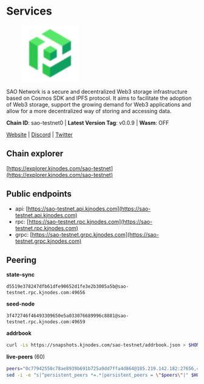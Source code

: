 # Services

<figure><img src="https://raw.githubusercontent.com/kj89/cosmos-images/main/logos/sao.png" width="150" alt=""><figcaption></figcaption></figure>

SAO Network is a secure and decentralized Web3 storage infrastructure  based on Cosmos SDK and IPFS protocol. It aims to facilitate the adoption  of Web3 storage, support the growing demand for Web3 applications and  allow for a more decentralized way of storing and accessing data.

**Chain ID**: sao-testnet0 | **Latest Version Tag**: v0.0.9 | **Wasm**: OFF

[Website](https://www.sao.network) | [Discord](https://discord.gg/f4xzfvPhhA) | [Twitter](https://twitter.com/SAONetwork)




## Chain explorer
[https://explorer.kjnodes.com/sao-testnet](https://explorer.kjnodes.com/sao-testnet)

## Public endpoints

* api: [https://sao-testnet.api.kjnodes.com](https://sao-testnet.api.kjnodes.com)
* rpc: [https://sao-testnet.rpc.kjnodes.com](https://sao-testnet.rpc.kjnodes.com)
* grpc: [https://sao-testnet.grpc.kjnodes.com](https://sao-testnet.grpc.kjnodes.com)

## Peering

**state-sync**

```text
d5519e378247dfb61dfe90652d1fe3e2b3005a5b@sao-testnet.rpc.kjnodes.com:49656
```

**seed-node**

```text
3f472746f46493309650e5a033076689996c8881@sao-testnet.rpc.kjnodes.com:49659
```

**addrbook**
```bash
curl -Ls https://snapshots.kjnodes.com/sao-testnet/addrbook.json > $HOME/.sao/config/addrbook.json
```

**live-peers** (60)
```bash
peers="0c77942550c78ae8939b691b725a9dd7ffa4d864@185.219.142.182:27656,4823f49a75b4cec46e4411a3acd9e4ef55547485@157.90.226.166:26656,3c769db2e0332c1728b87173084cdc9dc1ab24b2@65.21.134.202:15756,1b6164aab8350eeb71bd46ebfe641e5d103a3f8e@143.244.132.66:26656,3369d58ada8a5457c35b6710f2bd5216b863993f@34.106.73.81:26656,651a0314b0563c187691a4ff7e715b8dfb32eaa6@64.226.71.203:26656,ed041c5006f2e53c08eda22adc1948a37f92bf95@5.161.50.28:26656,43fe5a716c8330277d48b8090925b0cf386e6da7@194.233.95.189:27656,64520b9fda28172cd6af2d5d55d45a8d8b078eee@157.90.174.243:26656,04f9bad9b3b5c657dc7c11b341074028fb2faf2c@203.23.128.181:26656,2f5b05d5a8fe73c7dd2830c5face9c1b5316cdc8@65.21.131.215:15756,d5519e378247dfb61dfe90652d1fe3e2b3005a5b@65.109.68.190:49656,fcd5d89a04829155d4323c2edce17a55d6c309ce@217.76.49.179:26656,c6d7c5c8d8b780756f9ff31ef735221c4a589220@31.220.72.135:26656,3da97cfdc72da7f3fcf4c62171fcbed421397785@130.185.119.243:49656,536ed23e7e75b3173da835995eec36be4b25dbc3@194.233.73.34:49656,d53118a48bfd3be582f9ffb4b6fefb5af3d31cac@116.203.226.63:26656,d99276e75a528b1e5a40bee3fe41ffe80a3a5b1b@195.3.221.58:47656,2391c496886d549eaef56eec922193b23e48119f@65.108.12.181:26756,91b67dd0d2904d95748e1ec5311e39033cfeaabc@65.109.92.240:1076,449ad6d55f33ed9e70a93e7d9c630e43c3227f18@159.223.34.78:27656,a45a1bfc8d713ea2f8fafb795955bbc5a252e331@5.75.158.211:09656,bf34e92211b840f044f8aed66455a73f9c7a4e10@167.99.73.24:26656,cbe9fa91d3a603ca64c4eb22cca7f7fb18e0ff01@65.109.89.5:39656,c5cad37c5b221088a78a3d5bd66e8db4b2672a30@144.126.148.198:26656,48e35ce9a6e794a6d292d2df74eafc2c1c754678@185.207.251.105:26656,4f7898c70637f2a5c65ea909afcd47c10f090863@213.133.100.172:27544,2457c35a686e878ad66d5a230c98971f77ceccf6@14.231.132.71:26656,51064e987ab1193713957b6e07a70589d97d2903@157.245.197.58:26656,3535b3f6181b8ba413cd9391515b9840aafc4b2a@142.132.194.157:26256,ecadc5f489a64760c4cb5d425dd0ca51da92c4d1@46.4.68.113:22656,6642a126fbf5b2f8aa2f22dc169a9bb98f1c17a3@170.64.188.152:26656,c76789b5b52cd5322c2e70ed1444b6f682809f3d@185.229.119.62:49656,9248e2c9d075f095ea2ada4cd86294f946d8678e@149.102.129.76:26656,b9bec1902b4817dc07952078512fdb8fe0306bc4@89.58.45.204:60656,0a661ed79b169c7c2b0f289c436e35900bb0de90@157.97.108.38:24556,4121480013952e4acba82084b894079889958d68@185.209.229.14:20656,dc3f2575d1ec7db2c22cab576018444cad896e5d@104.248.45.158:24556,ec7e0b075202f836feac71f017a90e0d83674cb8@65.108.9.164:24556,e926078d739912b6c843503c13168dee2af6a207@45.14.194.30:26656,97c786fdcbee9274e6389d309db973a6a4e992df@159.223.18.80:26656,bcb3f05e4b63a0e8dc5c57870e0412169d3a2290@109.123.243.68:26656,b20498b19d4ce17742de97756f72fec681ba29c4@38.242.242.81:26656,392a04576cd1cd19dfe2f065bcd911acfadff5f3@217.76.59.212:49656,6bae52e2c28097acb589c507dd443e1709b798fa@86.48.16.205:49656,88d125e00e3a64445d3970f3c58b776f246f0680@185.15.244.245:49656,53f2a4eda14c8c3c04f40b9c5cd2f3b585ee0cc8@157.230.245.237:26656,194280030791ce62e7c01712c93e7eab638f99f0@8.214.46.204:26656,a8dc98984aff5131b04afb408ac605fabfc5bfe4@64.226.72.32:26656,923df3e7e591a5716d51809e9366483fd3926a38@5.188.118.105:36656,6a23f4da326ceeab0a6e112c25ff39715439b8ce@167.86.75.138:49656,f78bcf0cd9f48b511f1e0087ae0a73d2b35de2d8@84.46.246.248:27656,0556a221d74d77c3093b6af404dda1703a4e81b8@139.144.120.209:26656,7d75df124aa3e235f1680d9f534640b903083a7b@149.102.144.116:26656,bfc43dffe668e78d6ac0d0b06db99c602015504a@134.209.76.124:26656,6e758bb3fccde938be222d98fb2c95330dfdfe04@87.246.173.248:26656,14e4a9a565508d0aac31f270d898fb6df82f1146@42.117.129.1:49656,006e207a3f235a28bc0815001b76ee385ee4bda3@88.99.164.158:1076,4ffc5fa9bb2618126277a4189ab8ba2a639573a5@34.125.172.90:26656,be4d5db39afa804eb2eb9c44acecb43efd4527dc@65.109.81.119:21656"
sed -i -e "s|^persistent_peers *=.*|persistent_peers = \"$peers\"|" $HOME/.sao/config/config.toml
```
